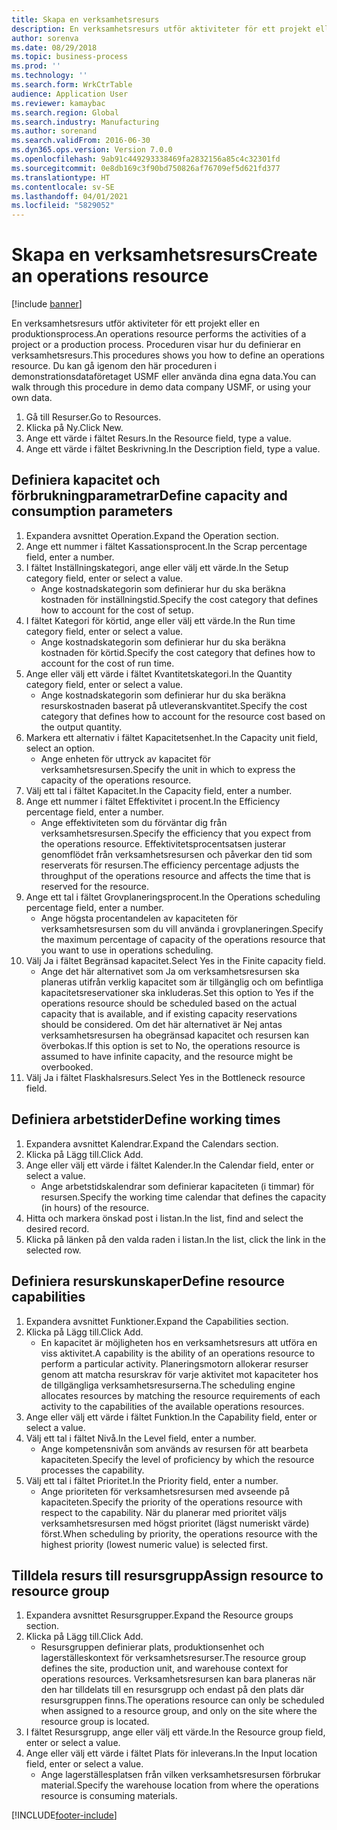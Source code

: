 ```yaml
---
title: Skapa en verksamhetsresurs
description: En verksamhetsresurs utför aktiviteter för ett projekt eller en produktionsprocess.
author: sorenva
ms.date: 08/29/2018
ms.topic: business-process
ms.prod: ''
ms.technology: ''
ms.search.form: WrkCtrTable
audience: Application User
ms.reviewer: kamaybac
ms.search.region: Global
ms.search.industry: Manufacturing
ms.author: sorenand
ms.search.validFrom: 2016-06-30
ms.dyn365.ops.version: Version 7.0.0
ms.openlocfilehash: 9ab91c449293338469fa2832156a85c4c32301fd
ms.sourcegitcommit: 0e8db169c3f90bd750826af76709ef5d621fd377
ms.translationtype: HT
ms.contentlocale: sv-SE
ms.lasthandoff: 04/01/2021
ms.locfileid: "5829052"
---
```

# <a name="create-an-operations-resource"></a><span data-ttu-id="a57eb-103">Skapa en verksamhetsresurs</span><span class="sxs-lookup"><span data-stu-id="a57eb-103">Create an operations resource</span></span>

[!include [banner](../../includes/banner.md)]

<span data-ttu-id="a57eb-104">En verksamhetsresurs utför aktiviteter för ett projekt eller en produktionsprocess.</span><span class="sxs-lookup"><span data-stu-id="a57eb-104">An operations resource performs the activities of a project or a production process.</span></span> <span data-ttu-id="a57eb-105">Proceduren visar hur du definierar en verksamhetsresurs.</span><span class="sxs-lookup"><span data-stu-id="a57eb-105">This procedures shows you how to define an operations resource.</span></span> <span data-ttu-id="a57eb-106">Du kan gå igenom den här proceduren i demonstrationsdataföretaget USMF eller använda dina egna data.</span><span class="sxs-lookup"><span data-stu-id="a57eb-106">You can walk through this procedure in demo data company USMF, or using your own data.</span></span>

1. <span data-ttu-id="a57eb-107">Gå till Resurser.</span><span class="sxs-lookup"><span data-stu-id="a57eb-107">Go to Resources.</span></span>
2. <span data-ttu-id="a57eb-108">Klicka på Ny.</span><span class="sxs-lookup"><span data-stu-id="a57eb-108">Click New.</span></span>
3. <span data-ttu-id="a57eb-109">Ange ett värde i fältet Resurs.</span><span class="sxs-lookup"><span data-stu-id="a57eb-109">In the Resource field, type a value.</span></span>
4. <span data-ttu-id="a57eb-110">Ange ett värde i fältet Beskrivning.</span><span class="sxs-lookup"><span data-stu-id="a57eb-110">In the Description field, type a value.</span></span>

## <a name="define-capacity-and-consumption-parameters"></a><span data-ttu-id="a57eb-111">Definiera kapacitet och förbrukningparametrar</span><span class="sxs-lookup"><span data-stu-id="a57eb-111">Define capacity and consumption parameters</span></span>
1. <span data-ttu-id="a57eb-112">Expandera avsnittet Operation.</span><span class="sxs-lookup"><span data-stu-id="a57eb-112">Expand the Operation section.</span></span>
2. <span data-ttu-id="a57eb-113">Ange ett nummer i fältet Kassationsprocent.</span><span class="sxs-lookup"><span data-stu-id="a57eb-113">In the Scrap percentage field, enter a number.</span></span>
3. <span data-ttu-id="a57eb-114">I fältet Inställningskategori, ange eller välj ett värde.</span><span class="sxs-lookup"><span data-stu-id="a57eb-114">In the Setup category field, enter or select a value.</span></span>
    * <span data-ttu-id="a57eb-115">Ange kostnadskategorin som definierar hur du ska beräkna kostnaden för inställningstid.</span><span class="sxs-lookup"><span data-stu-id="a57eb-115">Specify the cost category that defines how to account for the cost of setup.</span></span>  
4. <span data-ttu-id="a57eb-116">I fältet Kategori för körtid, ange eller välj ett värde.</span><span class="sxs-lookup"><span data-stu-id="a57eb-116">In the Run time category field, enter or select a value.</span></span>
    * <span data-ttu-id="a57eb-117">Ange kostnadskategorin som definierar hur du ska beräkna kostnaden för körtid.</span><span class="sxs-lookup"><span data-stu-id="a57eb-117">Specify the cost category that defines how to account for the cost of run time.</span></span>  
5. <span data-ttu-id="a57eb-118">Ange eller välj ett värde i fältet Kvantitetskategori.</span><span class="sxs-lookup"><span data-stu-id="a57eb-118">In the Quantity category field, enter or select a value.</span></span>
    * <span data-ttu-id="a57eb-119">Ange kostnadskategorin som definierar hur du ska beräkna resurskostnaden baserat på utleveranskvantitet.</span><span class="sxs-lookup"><span data-stu-id="a57eb-119">Specify the cost category that defines how to account for the resource cost based on the output quantity.</span></span>  
6. <span data-ttu-id="a57eb-120">Markera ett alternativ i fältet Kapacitetsenhet.</span><span class="sxs-lookup"><span data-stu-id="a57eb-120">In the Capacity unit field, select an option.</span></span>
    * <span data-ttu-id="a57eb-121">Ange enheten för uttryck av kapacitet för verksamhetsresursen.</span><span class="sxs-lookup"><span data-stu-id="a57eb-121">Specify the unit in which to express the capacity of the operations resource.</span></span>  
7. <span data-ttu-id="a57eb-122">Välj ett tal i fältet Kapacitet.</span><span class="sxs-lookup"><span data-stu-id="a57eb-122">In the Capacity field, enter a number.</span></span>
8. <span data-ttu-id="a57eb-123">Ange ett nummer i fältet Effektivitet i procent.</span><span class="sxs-lookup"><span data-stu-id="a57eb-123">In the Efficiency percentage field, enter a number.</span></span>
    * <span data-ttu-id="a57eb-124">Ange effektiviteten som du förväntar dig från verksamhetsresursen.</span><span class="sxs-lookup"><span data-stu-id="a57eb-124">Specify the efficiency that you expect from the operations resource.</span></span> <span data-ttu-id="a57eb-125">Effektivitetsprocentsatsen justerar genomflödet från verksamhetsresursen och påverkar den tid som reserverats för resursen.</span><span class="sxs-lookup"><span data-stu-id="a57eb-125">The efficiency percentage adjusts the throughput of the operations resource and affects the time that is reserved for the resource.</span></span>  
9. <span data-ttu-id="a57eb-126">Ange ett tal i fältet Grovplaneringsprocent.</span><span class="sxs-lookup"><span data-stu-id="a57eb-126">In the Operations scheduling percentage field, enter a number.</span></span>
    * <span data-ttu-id="a57eb-127">Ange högsta procentandelen av kapaciteten för verksamhetsresursen som du vill använda i grovplaneringen.</span><span class="sxs-lookup"><span data-stu-id="a57eb-127">Specify the maximum percentage of capacity of the operations resource that you want to use in operations scheduling.</span></span>  
10. <span data-ttu-id="a57eb-128">Välj Ja i fältet Begränsad kapacitet.</span><span class="sxs-lookup"><span data-stu-id="a57eb-128">Select Yes in the Finite capacity field.</span></span>
    * <span data-ttu-id="a57eb-129">Ange det här alternativet som Ja om verksamhetsresursen ska planeras utifrån verklig kapacitet som är tillgänglig och om befintliga kapacitetsreservationer ska inkluderas.</span><span class="sxs-lookup"><span data-stu-id="a57eb-129">Set this option to Yes if the operations resource should be scheduled based on the actual capacity that is available, and if existing capacity reservations should be considered.</span></span> <span data-ttu-id="a57eb-130">Om det här alternativet är Nej antas verksamhetsresursen ha obegränsad kapacitet och resursen kan överbokas.</span><span class="sxs-lookup"><span data-stu-id="a57eb-130">If this option is set to No, the operations resource is assumed to have infinite capacity, and the resource might be overbooked.</span></span>  
11. <span data-ttu-id="a57eb-131">Välj Ja i fältet Flaskhalsresurs.</span><span class="sxs-lookup"><span data-stu-id="a57eb-131">Select Yes in the Bottleneck resource field.</span></span>

## <a name="define-working-times"></a><span data-ttu-id="a57eb-132">Definiera arbetstider</span><span class="sxs-lookup"><span data-stu-id="a57eb-132">Define working times</span></span>
1. <span data-ttu-id="a57eb-133">Expandera avsnittet Kalendrar.</span><span class="sxs-lookup"><span data-stu-id="a57eb-133">Expand the Calendars section.</span></span>
2. <span data-ttu-id="a57eb-134">Klicka på Lägg till.</span><span class="sxs-lookup"><span data-stu-id="a57eb-134">Click Add.</span></span>
3. <span data-ttu-id="a57eb-135">Ange eller välj ett värde i fältet Kalender.</span><span class="sxs-lookup"><span data-stu-id="a57eb-135">In the Calendar field, enter or select a value.</span></span>
    * <span data-ttu-id="a57eb-136">Ange arbetstidskalendrar som definierar kapaciteten (i timmar) för resursen.</span><span class="sxs-lookup"><span data-stu-id="a57eb-136">Specify the working time calendar that defines the capacity (in hours) of the resource.</span></span>  
4. <span data-ttu-id="a57eb-137">Hitta och markera önskad post i listan.</span><span class="sxs-lookup"><span data-stu-id="a57eb-137">In the list, find and select the desired record.</span></span>
5. <span data-ttu-id="a57eb-138">Klicka på länken på den valda raden i listan.</span><span class="sxs-lookup"><span data-stu-id="a57eb-138">In the list, click the link in the selected row.</span></span>

## <a name="define-resource-capabilities"></a><span data-ttu-id="a57eb-139">Definiera resurskunskaper</span><span class="sxs-lookup"><span data-stu-id="a57eb-139">Define resource capabilities</span></span>
1. <span data-ttu-id="a57eb-140">Expandera avsnittet Funktioner.</span><span class="sxs-lookup"><span data-stu-id="a57eb-140">Expand the Capabilities section.</span></span>
2. <span data-ttu-id="a57eb-141">Klicka på Lägg till.</span><span class="sxs-lookup"><span data-stu-id="a57eb-141">Click Add.</span></span>
    * <span data-ttu-id="a57eb-142">En kapacitet är möjligheten hos en verksamhetsresurs att utföra en viss aktivitet.</span><span class="sxs-lookup"><span data-stu-id="a57eb-142">A capability is the ability of an operations resource to perform a particular activity.</span></span> <span data-ttu-id="a57eb-143">Planeringsmotorn allokerar resurser genom att matcha resurskrav för varje aktivitet mot kapaciteter hos de tillgängliga verksamhetsresurserna.</span><span class="sxs-lookup"><span data-stu-id="a57eb-143">The scheduling engine allocates resources by matching the resource requirements of each activity to the capabilities of the available operations resources.</span></span>  
3. <span data-ttu-id="a57eb-144">Ange eller välj ett värde i fältet Funktion.</span><span class="sxs-lookup"><span data-stu-id="a57eb-144">In the Capability field, enter or select a value.</span></span>
4. <span data-ttu-id="a57eb-145">Välj ett tal i fältet Nivå.</span><span class="sxs-lookup"><span data-stu-id="a57eb-145">In the Level field, enter a number.</span></span>
    * <span data-ttu-id="a57eb-146">Ange kompetensnivån som används av resursen för att bearbeta kapaciteten.</span><span class="sxs-lookup"><span data-stu-id="a57eb-146">Specify the level of proficiency by which the resource processes the capability.</span></span>  
5. <span data-ttu-id="a57eb-147">Välj ett tal i fältet Prioritet.</span><span class="sxs-lookup"><span data-stu-id="a57eb-147">In the Priority field, enter a number.</span></span>
    * <span data-ttu-id="a57eb-148">Ange prioriteten för verksamhetsresursen med avseende på kapaciteten.</span><span class="sxs-lookup"><span data-stu-id="a57eb-148">Specify the priority of the operations resource with respect to the capability.</span></span> <span data-ttu-id="a57eb-149">När du planerar med prioritet väljs verksamhetsresursen med högst prioritet (lägst numeriskt värde) först.</span><span class="sxs-lookup"><span data-stu-id="a57eb-149">When scheduling by priority, the operations resource with the highest priority (lowest numeric value) is selected first.</span></span>  

## <a name="assign-resource-to-resource-group"></a><span data-ttu-id="a57eb-150">Tilldela resurs till resursgrupp</span><span class="sxs-lookup"><span data-stu-id="a57eb-150">Assign resource to resource group</span></span>
1. <span data-ttu-id="a57eb-151">Expandera avsnittet Resursgrupper.</span><span class="sxs-lookup"><span data-stu-id="a57eb-151">Expand the Resource groups section.</span></span>
2. <span data-ttu-id="a57eb-152">Klicka på Lägg till.</span><span class="sxs-lookup"><span data-stu-id="a57eb-152">Click Add.</span></span>
    * <span data-ttu-id="a57eb-153">Resursgruppen definierar plats, produktionsenhet och lagerställeskontext för verksamhetsresurser.</span><span class="sxs-lookup"><span data-stu-id="a57eb-153">The resource group defines the site, production unit, and warehouse context for operations resources.</span></span> <span data-ttu-id="a57eb-154">Verksamhetsresursen kan bara planeras när den har tilldelats till en resursgrupp och endast på den plats där resursgruppen finns.</span><span class="sxs-lookup"><span data-stu-id="a57eb-154">The operations resource can only be scheduled when assigned to a resource group, and only on the site where the resource group is located.</span></span>  
3. <span data-ttu-id="a57eb-155">I fältet Resursgrupp, ange eller välj ett värde.</span><span class="sxs-lookup"><span data-stu-id="a57eb-155">In the Resource group field, enter or select a value.</span></span>
4. <span data-ttu-id="a57eb-156">Ange eller välj ett värde i fältet Plats för inleverans.</span><span class="sxs-lookup"><span data-stu-id="a57eb-156">In the Input location field, enter or select a value.</span></span>
    * <span data-ttu-id="a57eb-157">Ange lagerställesplatsen från vilken verksamhetsresursen förbrukar material.</span><span class="sxs-lookup"><span data-stu-id="a57eb-157">Specify the warehouse location from where the operations resource is consuming materials.</span></span>  



[!INCLUDE[footer-include](../../../includes/footer-banner.md)]